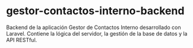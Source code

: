 # gestor-contactos-interno-backend
Backend de la aplicación Gestor de Contactos Interno desarrollado con Laravel. Contiene la lógica del servidor, la gestión de la base de datos y la API RESTful.
